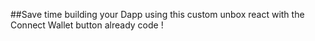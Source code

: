 ##Save time building your Dapp using this custom unbox react with the Connect Wallet button already code ! 
